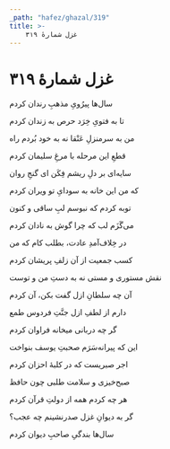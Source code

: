 ```yaml
---
_path: "hafez/ghazal/319"
title: >-
    غزل شمارهٔ ۳۱۹
---
```

# غزل شمارهٔ ۳۱۹

<div class="b" id="bn1"><div class="m1"><p>سال‌ها پیرُویِ مذهبِ رندان کردم</p></div>
<div class="m2"><p>تا به فتویِ خِرَد حرص به زندان کردم</p></div></div>
<div class="b" id="bn2"><div class="m1"><p>من به سرمنزلِ عَنْقا نه به خود بُردم راه</p></div>
<div class="m2"><p>قطعِ این مرحله با مرغِ سلیمان کردم</p></div></div>
<div class="b" id="bn3"><div class="m1"><p>سایه‌ای بر دلِ ریشم فِکَن ای گنجِ روان</p></div>
<div class="m2"><p>که من این خانه به سودایِ تو ویران کردم</p></div></div>
<div class="b" id="bn4"><div class="m1"><p>توبه کردم که نبوسم لبِ ساقی و کنون</p></div>
<div class="m2"><p>می‌گَزَم لب که چرا گوش به نادان کردم</p></div></div>
<div class="b" id="bn5"><div class="m1"><p>در خِلاف‌آمدِ عادت، بطلب کام که من</p></div>
<div class="m2"><p>کسب جمعیت از آن زلفِ پریشان کردم</p></div></div>
<div class="b" id="bn6"><div class="m1"><p>نقش مستوری و مستی نه به دستِ من و توست</p></div>
<div class="m2"><p>آن چه سلطانِ ازل گفت بکن، آن کردم</p></div></div>
<div class="b" id="bn7"><div class="m1"><p>دارم از لطفِ ازل جنَّتِ فردوس طمع</p></div>
<div class="m2"><p>گر چه دربانی میخانه فراوان کردم</p></div></div>
<div class="b" id="bn8"><div class="m1"><p>این که پیرانه‌سَرَم صحبتِ یوسف بنواخت</p></div>
<div class="m2"><p>اجر صبریست که در کلبهٔ احزان کردم</p></div></div>
<div class="b" id="bn9"><div class="m1"><p>صبح‌خیزی و سلامت طلبی چون حافظ</p></div>
<div class="m2"><p>هر چه کردم همه از دولتِ قرآن کردم</p></div></div>
<div class="b" id="bn10"><div class="m1"><p>گر به دیوانِ غزل صدرنشینم چه عجب؟</p></div>
<div class="m2"><p>سال‌ها بندگیِ صاحبِ دیوان کردم</p></div></div>
